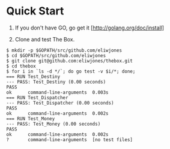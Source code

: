 Quick Start
===========

1. If you don't have GO, go get it [http://golang.org/doc/install]

2. Clone and test The Box. 
```
$ mkdir -p $GOPATH/src/github.com/eliwjones
$ cd $GOPATH/src/github.com/eliwjones
$ git clone git@github.com:eliwjones/thebox.git
$ cd thebox
$ for i in `ls -d */`; do go test -v $i/*; done;
=== RUN Test_Destiny
--- PASS: Test_Destiny (0.00 seconds)
PASS
ok  	command-line-arguments	0.003s
=== RUN Test_Dispatcher
--- PASS: Test_Dispatcher (0.00 seconds)
PASS
ok  	command-line-arguments	0.002s
=== RUN Test_Money
--- PASS: Test_Money (0.00 seconds)
PASS
ok  	command-line-arguments	0.002s
?   	command-line-arguments	[no test files]
```
